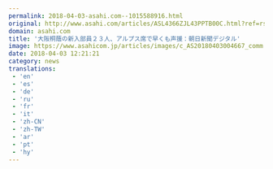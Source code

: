 ```yaml
---
permalink: 2018-04-03-asahi.com--1015588916.html
original: http://www.asahi.com/articles/ASL4366ZJL43PPTB00C.html?ref=rss
domain: asahi.com
title: '大阪桐蔭の新入部員２３人、アルプス席で早くも声援：朝日新聞デジタル'
image: https://www.asahicom.jp/articles/images/c_AS20180403004667_comm.jpg
date: 2018-04-03 12:21:21
category: news
translations: 
 - 'en'
 - 'es'
 - 'de'
 - 'ru'
 - 'fr'
 - 'it'
 - 'zh-CN'
 - 'zh-TW'
 - 'ar'
 - 'pt'
 - 'hy'
---
```



